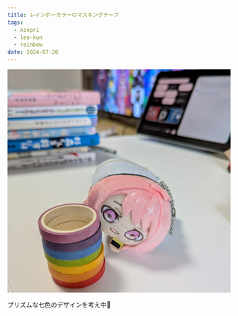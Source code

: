 ```yaml
---
title: レインボーカラーのマスキングテープ
tags:
  - kinpri
  - leo-kun
  - rainbow
date: 2024-07-20
---
```


![レインボーカラーのマスキングテープが積み重なってる横にレオくんもちがいる](rainbow-tapes-and-leo-kun-mochi.jpg)

プリズムな七色のデザインを考え中🌈
